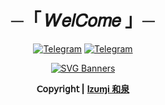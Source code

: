 <div align="center"> <h1 align="center">
    ─「 𝑊𝑒𝑙𝐶𝑜𝑚𝑒 」─
</h1>

[![Telegram](https://img.shields.io/badge/Group-%232C3454?style=for-the-badge&logo=telegram&logoColor=white)](https://telegram.dog/MaximXGroup)  [![Telegram](https://img.shields.io/badge/Channel-%232C3454?style=for-the-badge&logo=telegram&logoColor=white)](https://telegram.dog/MaximXChannels)

[![SVG Banners](https://svg-banners.vercel.app/api?type=textBox&text1=AL3x-GitHub&width=800&height=400)](https://github.com/ikx7a)

**𝖢𝗈𝗉𝗒𝗋𝗂𝗀𝗁𝗍 |** [**Iᴢυɱi 和泉**](https://github.com/ikx7a)

</div>



